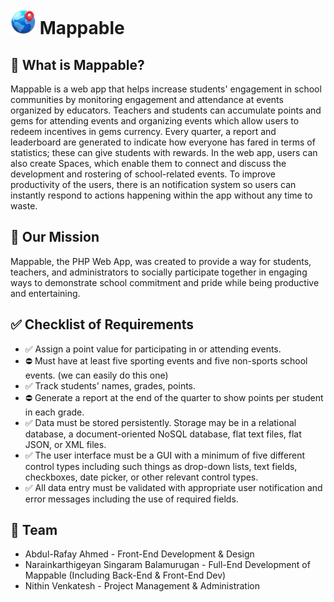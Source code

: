 # <img width='40px' style='display:inline; margin-top: 225px;' src='assets/images/mappable_logo.png'> Mappable

## 🤔 What is Mappable?
Mappable is a web app that helps increase students' engagement in school communities by monitoring engagement and attendance at events organized by educators. Teachers and students can accumulate points and gems for attending events and organizing events which allow users to redeem incentives in gems currency. Every quarter, a report and leaderboard are generated to indicate how everyone has fared in terms of statistics; these can give students with rewards. In the web app, users can also create Spaces, which enable them to connect and discuss the development and rostering of school-related events. To improve productivity of the users, there is an notification system so users can instantly respond to actions happening within the app without any time to waste. 

## 💭 Our Mission
Mappable, the PHP Web App, was created to provide a way for students, teachers, and administrators to socially participate together in engaging ways to demonstrate school commitment and pride while being productive and entertaining. 

## ✅ Checklist of Requirements
- ✅ Assign a point value for participating in or attending events.
- ⛔️ Must have at least five sporting events and five non-sports school events. (we can easily do this one)
- ✅ Track students' names, grades, points.
- ⛔️ Generate a report at the end of the quarter to show points per student in each grade.
- ✅ Data must be stored persistently. Storage may be in a relational
database, a document-oriented NoSQL database, flat text files, flat
JSON, or XML files.
- ✅ The user interface must be a GUI with a minimum of five different
control types including such things as drop-down lists, text fields,
checkboxes, date picker, or other relevant control types.
- ✅ All data entry must be validated with appropriate user notification
and error messages including the use of required fields.

## 🤝 Team
- Abdul-Rafay Ahmed - Front-End Development & Design
- Narainkarthigeyan Singaram Balamurugan - Full-End Development of Mappable (Including Back-End & Front-End Dev)
- Nithin Venkatesh - Project Management & Administration
